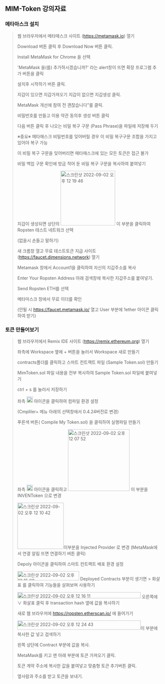 ## MIM-Token 강의자료

### 메타마스크 설치
>
>웹 브라우저에서 메타매스크 사이트 (https://metamask.io) 열기
>
>Download 버튼 클릭 후 Download Now 버튼 클릭.
>
>Install MetaMask for Chrome 을 선택
>
>'MetaMask 을(를) 추가하시겠습니까?' 라는 alert창이 뜨면 확장 프로그램 추가 버튼을 클릭
>
>설치후 시작하기 버튼 클릭.
>
>지갑이 있으면 지갑가져오기 지갑이 없으면 지갑생성 클릭.
>
>MetaMask 개선에 참여 전 괜찮습니다"를 클릭.
>
>비밀번호를 만들고 이용 약관 동의후 생성 버튼 클릭
>
>다음 버튼 클릭 후 나오는 비밀 복구 구문 (Pass Phrase)을 파일에 저장해 두기
>
>※중요※ 메타매스크 비밀번호를 잊어버릴 경우 이 비밀 복구구문 조합을 가지고 있어야 복구 가능
>
>이 비밀 복구 구문을 잊어버리면 매타매스크에 있는 모든 토큰은 접근 불가
>
>비밀 백업 구문 확인에 방금 적어 둔 비밀 복구 구문을 복사하여 붙여넣기
>
>지갑이 생성되면 상단의 <img width="177" alt="스크린샷 2022-09-02 오후 12 19 46" src="https://user-images.githubusercontent.com/89440736/188052318-2e9ac67e-ae3f-49f6-b5e8-f5e1168678a1.png"> 이 부분을 클릭하여 Ropsten 테스트 네트워크 선택
>
>(없을시 손들고 말하기)
>
> 새 크롬창 열고 무료 테스트토큰 지급 사이트 (https://faucet.dimensions.network) 열기
>
>Metamask 창에서 Account1을 클릭하여 자신의 지갑주소를 복사
>
>Enter Your Ropsten Address 아래 검색창에 복사한 지갑주소를 붙여넣기.
>
>Send Ropsten ETH를 선택
>
> 메타마스크 창에서 무료 이더를 확인
>
>(안될 시 https://faucet.metamask.io/ 열고 User 부분에 1ether 아이콘 클릭하여 받기)
>
### 토큰 만들어보기
>
>웹 브라우저에서 Remix IDE 사이트 (https://remix.ethereum.org) 열기
>
>좌측에 Workspace 옆에 + 버튼을 눌러서 Workspace 새로 만들기 
>
>contracts폴더를 클릭하고 스마트 컨트랙트 파일 (Sample Token.sol) 만들기
>
>MimToken.sol 파일 내용을 전부 복사하여 Sample Token.sol 파일에 붙여넣기
>
>ctrl + s 를 눌러서 저장하기
>
>좌측 <img width="20" alt="스크린샷 2022-09-02 오후 12 01 17" src="https://user-images.githubusercontent.com/89440736/188050278-a97228c8-64a3-47ec-a5d4-b4ecef37fc94.png"> 아이콘을 클릭하여 컴파일 환경 설정
>
>(Cmpliler+ 메뉴 아래의 선택창에서 0.4.24버전로 변경)
>
>푸른색 버튼( Compile My Token.sol) 을 클릭하여 실행파일 만들기
>
>좌측 <img width="20" alt="스크린샷 2022-09-02 오후 12 03 00" src="https://user-images.githubusercontent.com/89440736/188050510-be99fce6-5535-45f3-a27b-2450b4733486.png"> 아이콘을 클릭하고 <img width="200" alt="스크린샷 2022-09-02 오후 12 07 52" src="https://user-images.githubusercontent.com/89440736/188051066-a763f849-9e15-4daa-b7ec-923b8217805d.png"> 이 부분을 INVENToken 으로 변경
>
><img width="150" alt="스크린샷 2022-09-02 오후 12 10 42" src="https://user-images.githubusercontent.com/89440736/188051376-e0bf9d6e-8ff7-4580-a05c-adbeebc1e9a3.png">이부분을 Injected Provider 로 변경 (MetaMask에서 연결 알림 뜨면 연결하기 버튼 클릭)
>
>Depoly 아이콘을 클릭하여 스마트 컨트랙트 배포 환경 설정
>
><img width="200"  height="30" alt="스크린샷 2022-09-02 오후 12 15 08" src="https://user-images.githubusercontent.com/89440736/188051779-f0377616-dd5f-4355-a564-5333cd2ce18f.png"> Deployed Contracts 부분이 생기면 > 화살표 를 클릭하여 기능들을 살펴보며 사용하기
>
><img width="400"  height="20" alt="스크린샷 2022-09-02 오후 12 16 11" src="https://user-images.githubusercontent.com/89440736/188051900-3e9b8959-8dbf-45d6-bebb-de7bb62aca6a.png"> 오른쪽에 ∨ 화살표 클릭 후 transaction hash 옆에 값을 복사하기
>
>새로 웹 브라우저에 https://ropsten.etherscan.io/ 에 들어가기
>
><img width="400"  height="30" alt="스크린샷 2022-09-02 오후 12 24 43" src="https://user-images.githubusercontent.com/89440736/188053160-2adef79a-315b-4ea6-8290-a03c6451fa77.png">이 부분에 복사한 값 넣고 검색하기
>
>왼쪽 상단에 Contract 부분에 값을 복사.
>
>MetaMask를 키고 맨 아래 부분에 토큰 가져오기 클릭.
>
>토큰 계약 주소에 복사한 값을 붙여넣고 맞춤형 토큰 추가버튼 클릭.
>
>옆사람과 주소를 받고 토큰을 보내기.
>
>##



